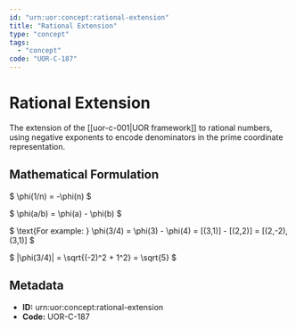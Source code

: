 ```yaml
---
id: "urn:uor:concept:rational-extension"
title: "Rational Extension"
type: "concept"
tags:
  - "concept"
code: "UOR-C-187"
---
```


# Rational Extension

The extension of the [[uor-c-001|UOR framework]] to rational numbers, using negative exponents to encode denominators in the prime coordinate representation.

## Mathematical Formulation

$
\phi(1/n) = -\phi(n)
$

$
\phi(a/b) = \phi(a) - \phi(b)
$

$
\text{For example: } \phi(3/4) = \phi(3) - \phi(4) = [(3,1)] - [(2,2)] = [(2,-2),(3,1)]
$

$
\|\phi(3/4)\| = \sqrt{(-2)^2 + 1^2} = \sqrt{5}
$

## Metadata

- **ID:** urn:uor:concept:rational-extension
- **Code:** UOR-C-187
